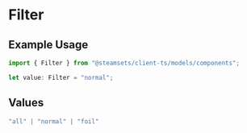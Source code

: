 # Filter

## Example Usage

```typescript
import { Filter } from "@steamsets/client-ts/models/components";

let value: Filter = "normal";
```

## Values

```typescript
"all" | "normal" | "foil"
```